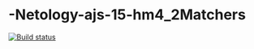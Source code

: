 # -Netology-ajs-15-hm4_2Matchers
[![Build status](https://ci.appveyor.com/api/projects/status/e24pq9205470rv0w?svg=true)](https://ci.appveyor.com/project/Ekaterina-Bogdanova/netology-ajs-15-hm4-2matchers)
